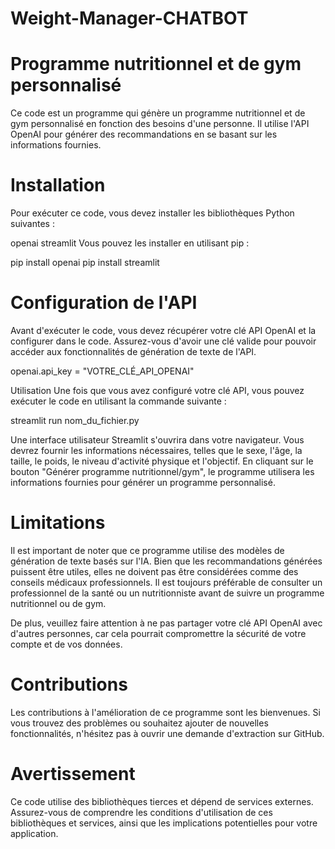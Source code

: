# Weight-Manager-CHATBOT
# Programme nutritionnel et de gym personnalisé
Ce code est un programme qui génère un programme nutritionnel et de gym personnalisé en fonction des besoins d'une personne. Il utilise l'API OpenAI pour générer des recommandations en se basant sur les informations fournies.

# Installation
Pour exécuter ce code, vous devez installer les bibliothèques Python suivantes :

openai
streamlit
Vous pouvez les installer en utilisant pip :

pip install openai
pip install streamlit

# Configuration de l'API
Avant d'exécuter le code, vous devez récupérer votre clé API OpenAI et la configurer dans le code. Assurez-vous d'avoir une clé valide pour pouvoir accéder aux fonctionnalités de génération de texte de l'API.

openai.api_key = "VOTRE_CLÉ_API_OPENAI"

Utilisation
Une fois que vous avez configuré votre clé API, vous pouvez exécuter le code en utilisant la commande suivante :

streamlit run nom_du_fichier.py

Une interface utilisateur Streamlit s'ouvrira dans votre navigateur. Vous devrez fournir les informations nécessaires, telles que le sexe, l'âge, la taille, le poids, le niveau d'activité physique et l'objectif. En cliquant sur le bouton "Générer programme nutritionnel/gym", le programme utilisera les informations fournies pour générer un programme personnalisé.

# Limitations
Il est important de noter que ce programme utilise des modèles de génération de texte basés sur l'IA. Bien que les recommandations générées puissent être utiles, elles ne doivent pas être considérées comme des conseils médicaux professionnels. Il est toujours préférable de consulter un professionnel de la santé ou un nutritionniste avant de suivre un programme nutritionnel ou de gym.

De plus, veuillez faire attention à ne pas partager votre clé API OpenAI avec d'autres personnes, car cela pourrait compromettre la sécurité de votre compte et de vos données.

# Contributions
Les contributions à l'amélioration de ce programme sont les bienvenues. Si vous trouvez des problèmes ou souhaitez ajouter de nouvelles fonctionnalités, n'hésitez pas à ouvrir une demande d'extraction sur GitHub.

# Avertissement
Ce code utilise des bibliothèques tierces et dépend de services externes. Assurez-vous de comprendre les conditions d'utilisation de ces bibliothèques et services, ainsi que les implications potentielles pour votre application.